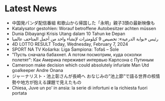 # Latest News
-  中国発パンダ配信番組 和歌山から帰国した「永明」親子3頭の最新映像も
-  Katalysator gestohlen: Worauf betroffene Autobesitzer achten müssen
-  Dunia Dibayangi Krisis Utang dalam 10 Tahun ke Depan
-  رئيس «بوابة الدرعية»: تخصيص 9 كيلومترات لإنشاء واحد من أجمل المتاحف عالميا
-  4D LOTTO RESULT Today, Wednesday, February 7, 2024
-  SPORT NA TV Košarka: Liga Šampiona: Tofaš – Šole
-  "Пусть сначала бабахнет. А потом посмотрим, куда осколки полетят": Как Америка переживет интервью Карлсона с Путиным
-  Cameroon make decision which could absolutely infuriate Man Utd goalkeeper Andre Onana
-  ジャーナリスト・池上彰さんが長崎へ おなじみの”池上節”で語る世界の核情勢や地方が抱える課題で見えたもの
-  Chiesa, Juve un po’ in ansia: la serie di infortuni e la richiesta fuori portata
